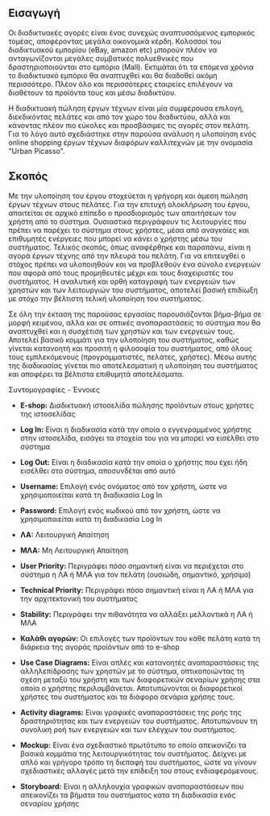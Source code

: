 ## Εισαγωγή

Οι διαδικτυακές αγορές είναι ένας συνεχώς αναπτυσσόμενος εμπορικός τομέας, αποφέροντας μεγάλα οικονομικά κέρδη. Κολοσσοί του διαδικτυακού εμπορίου (eBay, amazon etc) μπορούν πλέον να ανταγωνίζονται μεγάλες συμβατικές πολυεθνικές που δραστηριοποιούνται στο εμπόριο (Mall). Εκτιμάται ότι τα επόμενα χρόνια το διαδικτυακό εμπόριο θα αναπτυχθεί και θα διαδοθεί ακόμη περισσότερο. Πλέον όλο και περισσότερες εταιρείες επιλέγουν να διαθέτουν τα προϊόντα τους και μέσω διαδικτύου. 

Η διαδικτυακή πώληση έργων τέχνων είναι μία συμφέρουσα επιλογή, διεκδικόντας πελάτες και από τον χώρο του διαδικτύου, αλλά και κάνοντας πλέον πιο εύκολες και προσβάσιμες τις αγορές στον πελάτη. Για το λόγο αυτό σχεδιάστηκε στην παρούσα ανάλυση η υλοποίηση ενός online shopping έργων τέχνων διαφόρων καλλιτεχνών με την ονομασία "Urban Picasso". 

## Σκοπός

Με την υλοποίηση του έργου στοχεύεται η γρήγορη και άμεση πώληση έργων τέχνων στους πελάτες. Για την επιτυχή ολοκλήρωση του έργου, απαιτείται σε αρχικό επίπεδο ο προσδιορισμός των απαιτήσεων του χρήστη από το σύστημα. Ουσιαστικά περιγράφουν τις λειτουργίες που πρέπει να παρέχει το σύστημα στους χρήστες, μέσα από αναγκαίες και επιθυμητές ενέργειες που μπορεί να κάνει ο χρήστης μέσω του συστήματος. Τελικός σκοπός, όπως αναφέρθηκε και παραπάνω, είναι η αγορά έργων τέχνης από την πλευρά του πελάτη. Για να επιτευχθεί ο στόχος πρέπει να υλοποιηθούν και να προβλεθούν ένα σύνολο ενεργειών που αφορά από τους προμηθευτές μέχρι και τους διαχειριστές του συστήματος. Η αναλυτική και ορθή καταγραφή των ενεργειών των χρηστών και των λειτουργιών του συστήματος, αποτελεί βασική επιδίωξη με στόχο την βέλτιστη τελική υλοποίηση του συστήματος.

Σε όλη την έκταση της παρούσας εργασίας παρουσιάζονται βήμα-βήμα σε μορφή κειμένου, αλλά και σε οπτικές αναπαραστάσεις το σύστημα που θα αναπτυχθεί και η συσχέτιση των χρηστών και των ενεργειών τους. Αποτελεί βασικό κομμάτι για την υλοποίηση του συστήματος, καθώς γίνεται κατανοητή και προσιτή η φιλοσοφία του συστήματος, από όλους τους εμπλεκόμενους (προγραμματιστές, πελάτες, χρήστες). Μέσω αυτής της διαδικασίας γίνεται πιο αποτελεσματική η υλοποίηση του συστήματος και αποφέρει τα βέλτιστα επιθυμητά αποτελέσματα.


Συντομογραφίες - Έννοιες 

* **E-shop:** Διαδικτυακή ιστοσελίδα πώλησης προϊόντων στους χρήστες της ιστοσελίδας

* **Log In:** Είναι η διαδικασία κατά την οποία ο εγγεγραμμένος χρήστης στην ιστοσελίδα, εισάγει τα στοχεία του για να μπορεί να εισέλθει στο σύστημα

* **Log Out:** Είναι η διαδικασία κατά την οποία ο χρήστης που έχει ήδη εισέλθει στο σύστημα, αποσυνδέται από αυτό

* **Username:** Επιλογή ενός ονόματος από τον χρήστη, ώστε να χρησιμοποιείται κατά τη διαδικασία Log In

* **Password:** Επιλογή ενός κωδικού από τον χρήστη, ώστε να χρησιμοποιείται κατά τη διαδικασία Log In

* **ΛΑ:** Λειτουργική Απαίτηση

* **ΜΛΑ:** Μη Λειτουργική Απαίτηση

* **User Priority:** Περιγράφει πόσο σημαντική είναι να περιέχεται στο σύστημα η ΛΑ ή ΜΛΑ για τον πελάτη (ουσιώδη, σημαντικό, χρήσιμο)

* **Technical Priority:** Περιγράφει πόσο σημαντική είναι η ΛΑ ή ΜΛΑ για την αρχιτεκτονική του συστήματος

* **Stability:** Περιγράφει την πιθανότητα να αλλάξει μελλοντικά η ΛΑ ή ΜΛΑ

* **Καλάθι αγορών:** Οι επιλογές των προϊόντων του κάθε πελάτη κατά τη διάρκεια της αγοράς προϊόντων από το e-shop

* **Use Case Diagrams:** Είναι απλές και κατανοητές αναπαραστάσεις της αλληλεπίδρασης των χρηστών με το σύστημα, οπτικοποιώντας τη σχέση μεταξύ του χρήστη και των διαφορετικών σεναρίων χρήσης στα οποία ο χρήστης περιλαμβάνεται. Αποτυπώνονται οι διαφορετικοί χρήστες του συστήματος και τα διάφορα σενάρια χρήσης τους.  

* **Activity diagrams:** Είναι γραφικές αναπαραστάσεις της ροής της δραστηριότητας και των ενεργειών του συστήματος. Αποτυπώνουν τη συνολική ροή των ενεργειών και των ελέγχων του συστήματος.

* **Mockup:** Είναι ένα σχεδιαστικό πρωτότυπο το οποίο απεικονίζει τα βασικά κομμάτια της λειτουργικότητας του συστήματος. Δείχνει με απλό και γρήγορο τρόπο τη διεπαφή του συστήματος, ώστε να γίνουν σχεδιαστικές αλλαγές μετά την επίδειξη του στους ενδιαφερόμενους. 

* **Storyboard:** Είναι η αλληλουχία γραφικών αναπαραστάσεων που απεικονίζει τα βήματα του συστήματος κατα τη διαδικασία ενός σεναρίου χρήσης






